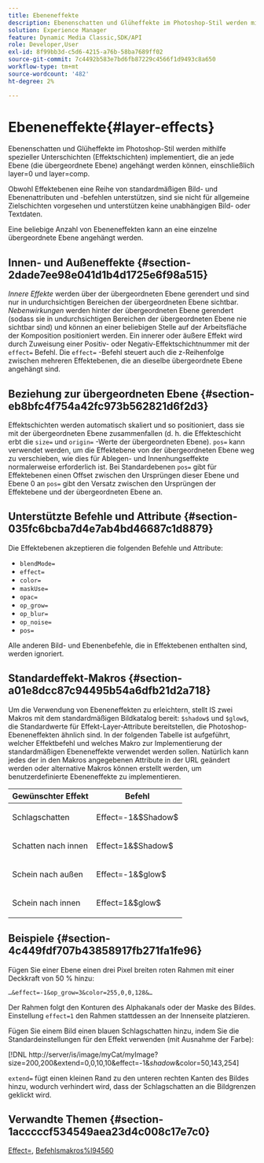 ```yaml
---
title: Ebeneneffekte
description: Ebenenschatten und Glüheffekte im Photoshop-Stil werden mithilfe spezieller Unterschichten (Effektschichten) implementiert, die an jede Ebene (die übergeordnete Ebene) angehängt werden können, einschließlich layer=0 und layer=comp.
solution: Experience Manager
feature: Dynamic Media Classic,SDK/API
role: Developer,User
exl-id: 8f99bb3d-c5d6-4215-a76b-58ba7689ff02
source-git-commit: 7c4492b583e7bd6fb87229c4566f1d9493c8a650
workflow-type: tm+mt
source-wordcount: '482'
ht-degree: 2%

---
```


# Ebeneneffekte{#layer-effects}

Ebenenschatten und Glüheffekte im Photoshop-Stil werden mithilfe spezieller Unterschichten (Effektschichten) implementiert, die an jede Ebene (die übergeordnete Ebene) angehängt werden können, einschließlich layer=0 und layer=comp.

Obwohl Effektebenen eine Reihe von standardmäßigen Bild- und Ebenenattributen und -befehlen unterstützen, sind sie nicht für allgemeine Zielschichten vorgesehen und unterstützen keine unabhängigen Bild- oder Textdaten.

Eine beliebige Anzahl von Ebeneneffekten kann an eine einzelne übergeordnete Ebene angehängt werden.

## Innen- und Außeneffekte {#section-2dade7ee98e041d1b4d1725e6f98a515}

*Innere Effekte* werden über der übergeordneten Ebene gerendert und sind nur in undurchsichtigen Bereichen der übergeordneten Ebene sichtbar. *Nebenwirkungen* werden hinter der übergeordneten Ebene gerendert (sodass sie in undurchsichtigen Bereichen der übergeordneten Ebene nie sichtbar sind) und können an einer beliebigen Stelle auf der Arbeitsfläche der Komposition positioniert werden. Ein innerer oder äußere Effekt wird durch Zuweisung einer Positiv- oder Negativ-Effektschichtnummer mit der `effect=` Befehl. Die `effect=` -Befehl steuert auch die z-Reihenfolge zwischen mehreren Effektebenen, die an dieselbe übergeordnete Ebene angehängt sind.

## Beziehung zur übergeordneten Ebene {#section-eb8bfc4f754a42fc973b562821d6f2d3}

Effektschichten werden automatisch skaliert und so positioniert, dass sie mit der übergeordneten Ebene zusammenfallen (d. h. die Effekteschicht erbt die `size=` und `origin=` -Werte der übergeordneten Ebene). `pos=` kann verwendet werden, um die Effektebene von der übergeordneten Ebene weg zu verschieben, wie dies für Ablegen- und Innenhungseffekte normalerweise erforderlich ist. Bei Standardebenen `pos=` gibt für Effektebenen einen Offset zwischen den Ursprüngen dieser Ebene und Ebene 0 an `pos=` gibt den Versatz zwischen den Ursprüngen der Effektebene und der übergeordneten Ebene an.

## Unterstützte Befehle und Attribute {#section-035fc6bcba7d4e7ab4bd46687c1d8879}

Die Effektebenen akzeptieren die folgenden Befehle und Attribute:

* `blendMode=`
* `effect=`
* `color=`
* `maskUse=`
* `opac=`
* `op_grow=`
* `op_blur=`
* `op_noise=`
* `pos=`

Alle anderen Bild- und Ebenenbefehle, die in Effektebenen enthalten sind, werden ignoriert.

## Standardeffekt-Makros {#section-a01e8dcc87c94495b54a6dfb21d2a718}

Um die Verwendung von Ebeneneffekten zu erleichtern, stellt IS zwei Makros mit dem standardmäßigen Bildkatalog bereit: `$shadow$` und `$glow$`, die Standardwerte für Effekt-Layer-Attribute bereitstellen, die Photoshop-Ebeneneffekten ähnlich sind. In der folgenden Tabelle ist aufgeführt, welcher Effektbefehl und welches Makro zur Implementierung der standardmäßigen Ebeneneffekte verwendet werden sollen. Natürlich kann jedes der in den Makros angegebenen Attribute in der URL geändert werden oder alternative Makros können erstellt werden, um benutzerdefinierte Ebeneneffekte zu implementieren.

<table id="table_8089C41AD1F24223A58C7DD8F4DDF73C"> 
 <thead> 
  <tr> 
   <th class="entry"> <b> Gewünschter Effekt</b> </th> 
   <th class="entry"> <b> Befehl</b> </th> 
  </tr> 
 </thead>
 <tbody> 
  <tr> 
   <td> <p> Schlagschatten </p> </td> 
   <td> <p> <span class="codeph"> Effect=-1&amp;$Shadow$</span> </p> </td> 
  </tr> 
  <tr> 
   <td> <p> Schatten nach innen </p> </td> 
   <td> <p> <span class="codeph"> Effect=1&amp;$Shadow$</span> </p> </td> 
  </tr> 
  <tr> 
   <td> <p> Schein nach außen </p> </td> 
   <td> <p> <span class="codeph"> Effect=-1&amp;$glow$</span> </p> </td> 
  </tr> 
  <tr> 
   <td> <p> Schein nach innen </p> </td> 
   <td> <p> <span class="codeph"> Effect=1&amp;$glow$</span> </p> </td> 
  </tr> 
 </tbody> 
</table>

## Beispiele {#section-4c449fdf707b43858917fb271fa1fe96}

Fügen Sie einer Ebene einen drei Pixel breiten roten Rahmen mit einer Deckkraft von 50 % hinzu:

`…&effect=-1&op_grow=3&color=255,0,0,128&…`

Der Rahmen folgt den Konturen des Alphakanals oder der Maske des Bildes. Einstellung `effect=1` den Rahmen stattdessen an der Innenseite platzieren.

Fügen Sie einem Bild einen blauen Schlagschatten hinzu, indem Sie die Standardeinstellungen für den Effekt verwenden (mit Ausnahme der Farbe):

[!DNL http://server/is/image/myCat/myImage?size=200,200&extend=0,0,10,10&effect=-1&$shadow$&color=50,143,254]

`extend=` fügt einen kleinen Rand zu den unteren rechten Kanten des Bildes hinzu, wodurch verhindert wird, dass der Schlagschatten an die Bildgrenzen geklickt wird.

## Verwandte Themen {#section-1acccccf534549aea23d4c008c17e7c0}

[Effect=](../../../../../is-api/http-ref/image-serving-api-ref/c-http-protocol-reference/c-command-reference/r-effect.md#reference-b1296c4afed047fb921bbc1e33752135), [Befehlsmakros%l94560](../../../../../is-api/http-ref/image-serving-api-ref/c-http-protocol-reference/c-syntax-and-features/r-is-http-command-macros.md#reference-ea2a9571c65a46da83eca27d0013cbf9)
